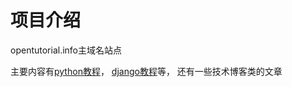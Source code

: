# 项目介绍
opentutorial.info主域名站点

主要内容有[python教程](http://opentutorial.info)， [django教程](http://opentutorial.info)等， 还有一些技术博客类的文章
